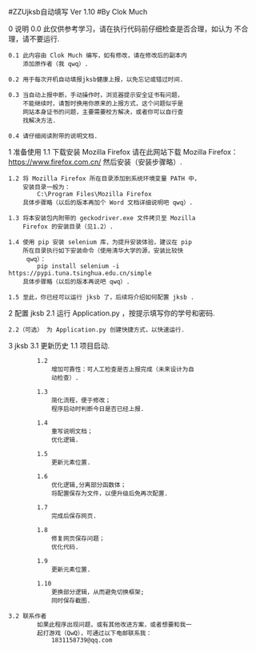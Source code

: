 #ZZUjksb自动填写 Ver 1.10
#By Clok Much

0 说明
    0.0 此仅供参考学习，请在执行代码前仔细检查是否合理，如认为
        不合理，请不要运行.

    0.1 此内容由 Clok Much 编写，如有修改，请在修改后的副本内
        添加原作者（我 qwq）.

    0.2 用于每次开机自动填报jksb健康上报，以免忘记或错过时间.

    0.3 当自动上报中断，手动操作时，浏览器提示安全证书有问题，
        不能继续时，请暂时换用你原来的上报方式，这个问题似乎是
        网站本身证书的问题，主要需要校方解决，或者你可以自行查
        找解决方法.

    0.4 请仔细阅读附带的说明文档.


1 准备使用
    1.1 下载安装 Mozilla Firefox
            请在此网站下载 Mozilla Firefox：
                https://www.firefox.com.cn/
            然后安装（安装步骤略）.
    
    1.2 将 Mozilla Firefox 所在目录添加到系统环境变量 PATH 中，
        安装目录一般为：
            C:\Program Files\Mozilla Firefox
        具体步骤略（以后的版本再加个 Word 文档详细说明吧 qwq）.

    1.3 将本安装包内附带的 geckodriver.exe 文件拷贝至 Mozilla 
        Firefox 的安装目录（见1.2）.

    1.4 使用 pip 安装 selenium 库，为提升安装体验，建议在 pip 
        所在目录执行如下安装命令（使用清华大学的源，安装比较快
         qwq）：
            pip install selenium -i https://pypi.tuna.tsinghua.edu.cn/simple
        具体步骤略（以后的版本再说吧 qwq）.

    1.5 至此，你已经可以运行 jksb 了，后续将介绍如何配置 jksb .

2 配置 jksb
    2.1 运行 Application.py ，按提示填写你的学号和密码.

    2.2（可选） 为 Application.py 创建快捷方式，以快速运行.

3 jksb
    3.1 更新历史
            1.1
                项目启动.

            1.2
                增加可靠性：可人工检查是否上报完成（未来设计为自
                动检查）.

            1.3
                简化流程，便于修改；
                程序启动时判断今日是否已经上报.

            1.4
                重写说明文档；
                优化逻辑.
                
            1.5
                更新元素位置.

            1.6
                优化逻辑,分离部分函数体；
                将配置保存为文件，以便升级后免再次配置.

            1.7
                完成后保存网页.

            1.8
                修复网页保存问题；
                优化代码.

            1.9
                更新元素位置.

            1.10
                更换部分逻辑，从而避免切换框架;
                同时保存截图.

    3.2 联系作者
            如果此程序出现问题，或有其他改进方案，或者想要和我一
            起打游戏（QwQ），可通过以下电邮联系我：
                1831158739@qq.com
